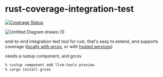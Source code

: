 # rust-coverage-integration-test

[![Coverage Status](https://coveralls.io/repos/github/pldubouilh/rust-coverage-integration-test/badge.svg?branch=main)](https://coveralls.io/github/pldubouilh/rust-coverage-integration-test?branch=main)

![Untitled Diagram drawio (1)](https://user-images.githubusercontent.com/760637/208670490-c9c8c3be-0940-4b4f-a784-c8dbf3f44e19.png)

end-to-end integration-test tool for rust, that's easy to extend, and supports coverage ([locally with grcov](https://pldubouilh.github.io/rust-coverage-integration-test), or with [hosted services](https://coveralls.io/github/pldubouilh/rust-coverage-integration-test))

needs a rustup component, and grcov
```sh
% rustup component add llvm-tools-preview
% cargo install grcov
```
